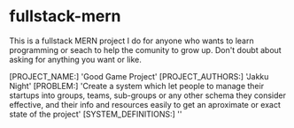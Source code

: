 # fullstack-mern
This is a fullstack MERN project I do for anyone who wants to learn programming or seach to help the comunity to grow up. Don't doubt about asking for anything you want or like.

[PROJECT_NAME:]
    'Good Game Project'
[PROJECT_AUTHORS:]
    'Jakku Night'
[PROBLEM:]
    'Create a system which let people to manage their startups into groups, teams, sub-groups or any other schema they consider effective, and their info and resources easily to get an aproximate or exact state of the project'
[SYSTEM_DEFINITIONS:]
    ''